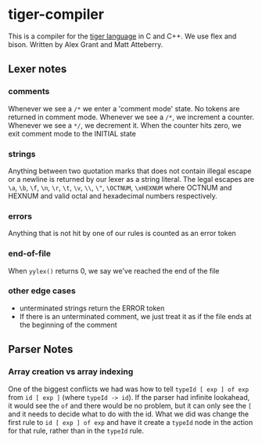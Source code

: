 # tiger-compiler

This is a compiler for the [tiger language](https://www.cs.princeton.edu/~appel/modern/) in C and C++. We use flex and bison. Written by Alex Grant and Matt Atteberry.

## Lexer notes

### comments
Whenever we see a `/*` we enter a 'comment mode' state. No tokens are returned in comment mode. Whenever we see a `/*`, we increment a counter. Whenever we see a `*/`, we decrement it. When the counter hits zero, we exit comment mode to the INITIAL state
### strings
Anything between two quotation marks that does not contain illegal escape or a newline is returned by our lexer as a string literal. The legal escapes are `\a`, `\b`, `\f`, `\n`, `\r`, `\t`, `\v`, `\\`, `\"`, `\OCTNUM`, `\xHEXNUM` where OCTNUM and HEXNUM and valid octal and hexadecimal numbers respectively.
### errors
Anything that is not hit by one of our rules is counted as an error token
### end-of-file
When `yylex()` returns 0, we say we've reached the end of the file
### other edge cases
* unterminated strings return the ERROR token
* If there is an unterminated comment, we just treat it as if the file ends at the beginning of the comment

## Parser Notes

### Array creation vs array indexing

One of the biggest conflicts we had was how to tell `typeId [ exp ] of exp` from `id [ exp ]` (where `typeId -> id`). If the parser had infinite lookahead, it would see the `of` and there would be no problem, but it can only see the `[` and it needs to decide what to do with the id. What we did was change the first rule to `id [ exp ] of exp` and have it create a `typeId` node in the action for that rule, rather than in the `typeId` rule. 
